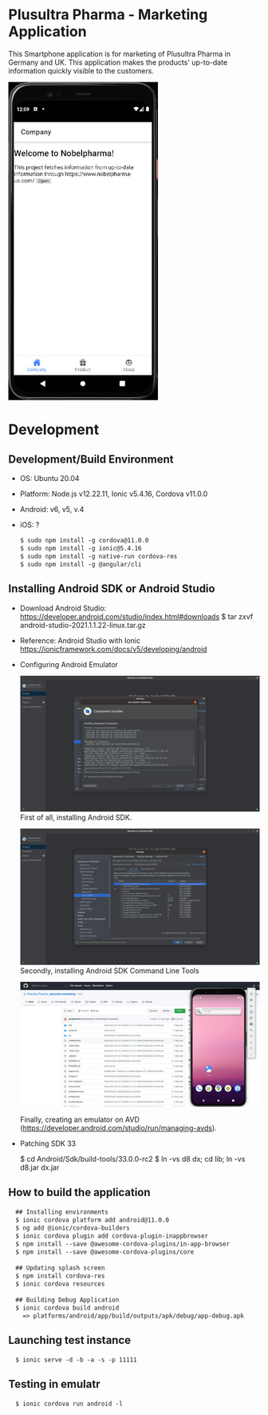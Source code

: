 # Plusultra Pharma - Marketing Application

This Smartphone application is for marketing of Plusultra Pharma in Germany and UK. This application makes the products' up-to-date information quickly visible to the customers.

  ![Application Overview](img/ionic_test.jpg)


# Development
## Development/Build Environment

  * OS: Ubuntu 20.04
  * Platform: Node.js v12.22.11, Ionic v5.4.16, Cordova v11.0.0
  * Android: v6, v5, v.4
  * iOS: ?


        $ sudo npm install -g cordova@11.0.0
        $ sudo npm install -g ionic@5.4.16
        $ sudo npm install -g native-run cordova-res
        $ sudo npm install -g @angular/cli


## Installing Android SDK or Android Studio
* Download Android Studio: https://developer.android.com/studio/index.html#downloads
        $ tar zxvf android-studio-2021.1.1.22-linux.tar.gz

* Reference: Android Studio with Ionic https://ionicframework.com/docs/v5/developing/android

* Configuring Android Emulator

  ![Installing Android SDK](img/android_studio_sdk.jpg)
  First of all, installing Android SDK.
  
  ![Android SDK Cli](img/android_sdk_cli.jpg)
  Secondly, installing Android SDK Command Line Tools

  ![Android Emulator](img/android_emulator.jpg)

  Finally, creating an emulator on AVD (https://developer.android.com/studio/run/managing-avds).

* Patching SDK 33

     $ cd Android/Sdk/build-tools/33.0.0-rc2
	 $ ln -vs d8 dx; cd lib; ln -vs d8.jar dx.jar

  
## How to build the application

      ## Installing environments
      $ ionic cordova platform add android@11.0.0
      $ ng add @ionic/cordova-builders
      $ ionic cordova plugin add cordova-plugin-inappbrowser
      $ npm install --save @awesome-cordova-plugins/in-app-browser
      $ npm install --save @awesome-cordova-plugins/core

      ## Updating splash screen
	  $ npm install cordova-res
	  $ ionic cordova resources

      ## Building Debug Application
      $ ionic cordova build android
        => platforms/android/app/build/outputs/apk/debug/app-debug.apk



## Launching test instance

      $ ionic serve -d -b -a -s -p 11111


## Testing in emulatr
     
	  $ ionic cordova run android -l

